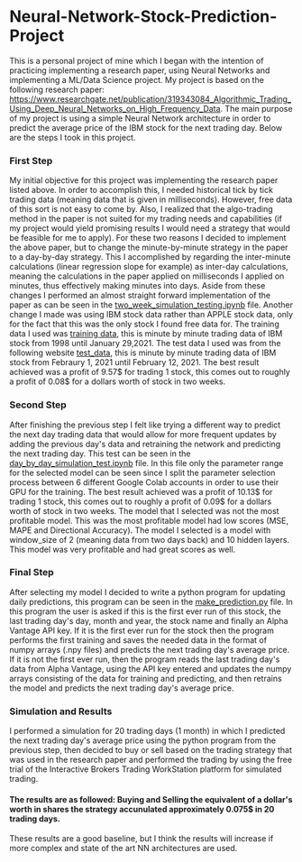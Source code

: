 # Neural-Network-Stock-Prediction-Project
This is a personal project of mine which I began with the intention of practicing implementing a research paper, using Neural Networks and implementing a ML/Data Science project.
My project is based on the following research paper: https://www.researchgate.net/publication/319343084_Algorithmic_Trading_Using_Deep_Neural_Networks_on_High_Frequency_Data.
The main purpose of my project is using a simple Neural Network architecture in order to predict the average price of the IBM stock for the next trading day. Below are the steps I took in this project.

### First Step
My initial objective for this project was implementing the research paper listed above. In order to accomplish this, I needed historical tick by tick trading data (meaning data that is given in milliseconds). However, free data of this sort is not easy to come by. Also, I realized that the algo-trading method in the paper is not suited for my trading needs and capabilities (if my project would yield promising results I would need a strategy that would be feasible for me to apply). For these two reasons I decided to implement the above paper, but to change the minute-by-minute strategy in the paper to a day-by-day strategy. This I accomplished by regarding the inter-minute calculations (linear regression slope for example) as inter-day calculations, meaning the calculations in the paper applied on milliseconds I applied on minutes, thus effectively making minutes into days.
Aside from these changes I performed an almost straight forward implementation of the paper as can be seen in the [two_week_simulation_testing.ipynb](two_week_simulation_testing.ipynb) file. Another change I made was using IBM stock data rather than APPLE stock data, only for the fact that this was the only stock I found free data for. The training data I used was [training data](http://api.kibot.com/?action=history&symbol=IBM&interval=1&unadjusted=1&bp=1&user=guest), this is minute by minute trading data of IBM stock from 1998 until January 29,2021. The test data I used was from the following website [test_data](https://www.alphavantage.co/documentation/), this is minute by minute trading data of IBM stock from Febraury 1, 2021 until February 12, 2021.
The best result achieved was a profit of 9.57$ for trading 1 stock, this comes out to roughly a profit of 0.08$ for a dollars worth of stock in two weeks.

### Second Step
After finishing the previous step I felt like trying a different way to predict the next day trading data that would allow for more frequent updates by adding the previous day's data and retraining the network and predicting the next trading day. This test can be seen in the [day_by_day_simulation_test.ipynb](day_by_day_simulation_test.ipynb) file.
In this file only the parameter range for the selected model can be seen since I split the parameter selection process between 6 different Google Colab accounts in order to use their GPU for the training. The best result achieved was a profit of 10.13$ for trading 1 stock, this comes out to roughly a profit of 0.09$ for a dollars worth of stock in two weeks.
The model that I selected was not the most profitable model. This was the most profitable model had low scores (MSE, MAPE and Directional Accuracy). The model I selected is a model with window_size of 2 (meaning data from two days back) and 10 hidden layers. This model was very profitable and had great scores as well.

### Final Step
After selecting my model I decided to write a python program for updating daily predictions, this program can be seen in the [make_prediction.py](make_prediction.py) file.
In this program the user is asked if this is the first ever run of this stock, the last trading day's day, month and year, the stock name and finally an Alpha Vantage API key. If it is the first ever run for the stock then the program performs the first training and saves the needed data in the format of numpy arrays (.npy files) and predicts the next trading day's average price. If it is not the first ever run, then the program reads the last trading day's data from Alpha Vantage, using the API key entered and updates the numpy arrays consisting of the data for training and predicting, and then retrains the model and predicts the next trading day's average price.

### Simulation and Results
I performed a simulation for 20 trading days (1 month) in which I predicted the next trading day's average price using the python program from the previous step, then decided to buy or sell based on the trading strategy that was used in the research paper and performed the trading by using the free trial of the Interactive Brokers Trading WorkStation platform for simulated trading.
#### The results are as followed: Buying and Selling the equivalent of a dollar's worth in shares the strategy accunulated approximately 0.075$ in 20 trading days.
These results are a good baseline, but I think the results will increase if more complex and state of the art NN architectures are used.
